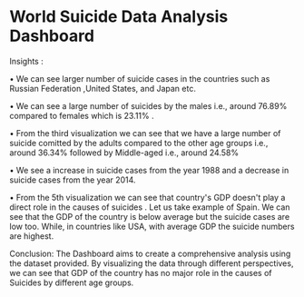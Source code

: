 # World Suicide Data Analysis Dashboard
Insights :

•	We can see larger number of suicide cases in the countries such as Russian Federation ,United States, and Japan etc.

•	We can see a large number of suicides by the males i.e., around 76.89% compared to females which is 23.11%  .

•	From the third visualization we can see that we have a large number of suicide comitted by the adults compared to the other age groups i.e., around 36.34% followed by Middle-aged i.e., around 24.58% 


•	We see a  increase  in suicide cases from the year 1988 and a decrease in suicide cases from the year 2014.

•	From the 5th visualization we can see that country's GDP doesn't play a direct role in the causes of suicides . Let us  take example of Spain. We can see that the GDP  of the country is below average but the suicide cases are low too. While, in countries like USA, with average GDP the suicide numbers are highest.


Conclusion:
The Dashboard aims to create a comprehensive analysis using the dataset provided. By visualizing the data through different perspectives, we can see that GDP of the country has no major role in the causes of Suicides by different age groups.
